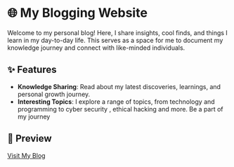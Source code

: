 # 🌐 My Blogging Website

Welcome to my personal blog! Here, I share insights, cool finds, and things I learn in my day-to-day life. This  serves as a space for me to document my knowledge journey and connect with like-minded individuals.

## ✨ Features

- **Knowledge Sharing**: Read about my latest discoveries, learnings, and personal growth journey.
- **Interesting Topics**: I explore a range of topics, from technology and programming to cyber security ,  ethical hacking and more. Be a part of my journey

## 📸 Preview
[Visit My Blog](https://frozepunk.github.io/Whoami-s-Blog/)


